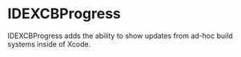 # IDEXCBProgress

IDEXCBProgress adds the ability to show updates from ad-hoc build systems
inside of Xcode.

